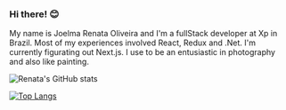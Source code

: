 ### Hi there! 😊

My name is Joelma Renata Oliveira and I'm a fullStack developer at Xp in Brazil.
Most of my experiences involved React, Redux and .Net. I'm currently figurating out Next.js.
I use to be an entusiastic in photography and also like painting.

![Renata's GitHub stats](https://github-readme-stats.vercel.app/api?username=rnataoliveira&show_icons=true&hide=contribs&theme=graywhite)

[![Top Langs](https://github-readme-stats.vercel.app/api/top-langs/?username=rnataoliveira&show_icons=true&theme=graywhite&layout=compact)](https://github.com/rnataoliveira/github-readme-stats)
